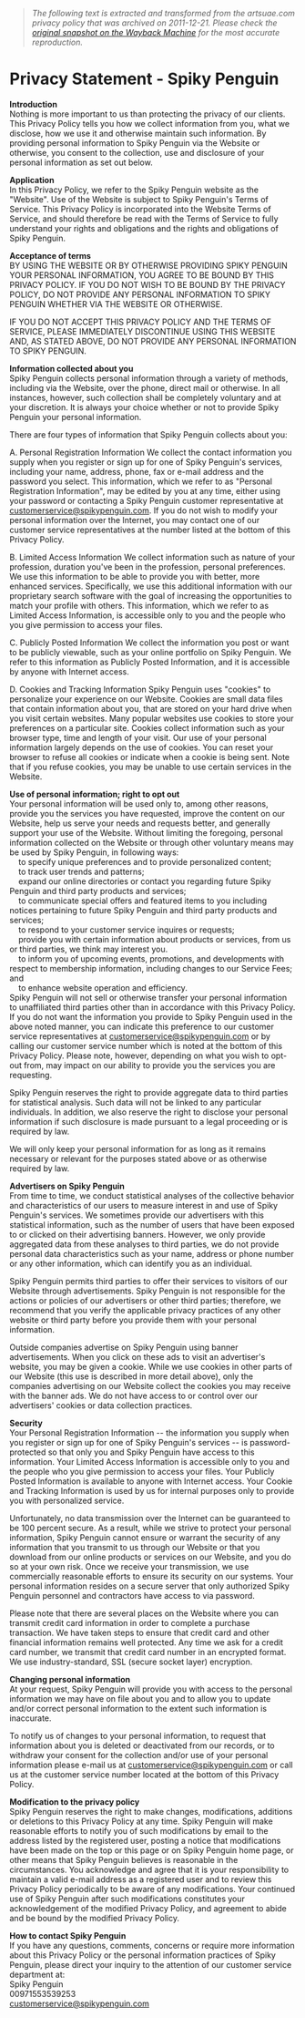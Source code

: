 > *The following text is extracted and transformed from the artsuae.com privacy policy that was archived on 2011-12-21. Please check the [original snapshot on the Wayback Machine](https://web.archive.org/web/20111221005612id_/http%3A//www.artsuae.com/privacy-statement.html) for the most accurate reproduction.*

# Privacy Statement - Spiky Penguin

**Introduction**  
Nothing is more important to us than protecting the privacy of our clients. This Privacy Policy tells you how we collect information from you, what we disclose, how we use it and otherwise maintain such information. By providing personal information to Spiky Penguin via the Website or otherwise, you consent to the collection, use and disclosure of your personal information as set out below.

**Application**  
In this Privacy Policy, we refer to the Spiky Penguin website as the "Website". Use of the Website is subject to Spiky Penguin's Terms of Service. This Privacy Policy is incorporated into the Website Terms of Service, and should therefore be read with the Terms of Service to fully understand your rights and obligations and the rights and obligations of Spiky Penguin.

**Acceptance of terms**  
BY USING THE WEBSITE OR BY OTHERWISE PROVIDING SPIKY PENGUIN YOUR PERSONAL INFORMATION, YOU AGREE TO BE BOUND BY THIS PRIVACY POLICY. IF YOU DO NOT WISH TO BE BOUND BY THE PRIVACY POLICY, DO NOT PROVIDE ANY PERSONAL INFORMATION TO SPIKY PENGUIN WHETHER VIA THE WEBSITE OR OTHERWISE. 

IF YOU DO NOT ACCEPT THIS PRIVACY POLICY AND THE TERMS OF SERVICE, PLEASE IMMEDIATELY DISCONTINUE USING THIS WEBSITE AND, AS STATED ABOVE, DO NOT PROVIDE ANY PERSONAL INFORMATION TO SPIKY PENGUIN. 

**Information collected about you**  
Spiky Penguin collects personal information through a variety of methods, including via the Website, over the phone, direct mail or otherwise. In all instances, however, such collection shall be completely voluntary and at your discretion. It is always your choice whether or not to provide Spiky Penguin your personal information. 

There are four types of information that Spiky Penguin collects about you: 

A. Personal Registration Information We collect the contact information you supply when you register or sign up for one of Spiky Penguin's services, including your name, address, phone, fax or e-mail address and the password you select. This information, which we refer to as "Personal Registration Information", may be edited by you at any time, either using your password or contacting a Spiky Penguin customer representative at [customerservice@spikypenguin.com](mailto:customerservice@spikypenguin.com). If you do not wish to modify your personal information over the Internet, you may contact one of our customer service representatives at the number listed at the bottom of this Privacy Policy. 

B. Limited Access Information We collect information such as nature of your profession, duration you've been in the profession, personal preferences. We use this information to be able to provide you with better, more enhanced services. Specifically, we use this additional information with our proprietary search software with the goal of increasing the opportunities to match your profile with others. This information, which we refer to as Limited Access Information, is accessible only to you and the people who you give permission to access your files. 

C. Publicly Posted Information We collect the information you post or want to be publicly viewable, such as your online portfolio on Spiky Penguin. We refer to this information as Publicly Posted Information, and it is accessible by anyone with Internet access. 

D. Cookies and Tracking Information Spiky Penguin uses "cookies" to personalize your experience on our Website. Cookies are small data files that contain information about you, that are stored on your hard drive when you visit certain websites. Many popular websites use cookies to store your preferences on a particular site. Cookies collect information such as your browser type, time and length of your visit. Our use of your personal information largely depends on the use of cookies. You can reset your browser to refuse all cookies or indicate when a cookie is being sent. Note that if you refuse cookies, you may be unable to use certain services in the Website.

**Use of personal information; right to opt out**  
Your personal information will be used only to, among other reasons, provide you the services you have requested, improve the content on our Website, help us serve your needs and requests better, and generally support your use of the Website. Without limiting the foregoing, personal information collected on the Website or through other voluntary means may be used by Spiky Penguin, in following ways:  
    to specify unique preferences and to provide personalized content;  
    to track user trends and patterns;  
    expand our online directories or contact you regarding future Spiky Penguin and third party products and services;  
    to communicate special offers and featured items to you including notices pertaining to future Spiky Penguin and third party products and services;  
    to respond to your customer service inquires or requests;  
    provide you with certain information about products or services, from us or third parties, we think may interest you.  
    to inform you of upcoming events, promotions, and developments with respect to membership information, including changes to our Service Fees; and  
    to enhance website operation and efficiency.  
Spiky Penguin will not sell or otherwise transfer your personal information to unaffiliated third parties other than in accordance with this Privacy Policy. If you do not want the information you provide to Spiky Penguin used in the above noted manner, you can indicate this preference to our customer service representatives at [customerservice@spikypenguin.com](mailto:customerservice@spikypenguin.com) or by calling our customer service number which is noted at the bottom of this Privacy Policy. Please note, however, depending on what you wish to opt-out from, may impact on our ability to provide you the services you are requesting. 

Spiky Penguin reserves the right to provide aggregate data to third parties for statistical analysis. Such data will not be linked to any particular individuals. In addition, we also reserve the right to disclose your personal information if such disclosure is made pursuant to a legal proceeding or is required by law. 

We will only keep your personal information for as long as it remains necessary or relevant for the purposes stated above or as otherwise required by law.

**Advertisers on Spiky Penguin**  
From time to time, we conduct statistical analyses of the collective behavior and characteristics of our users to measure interest in and use of Spiky Penguin's services. We sometimes provide our advertisers with this statistical information, such as the number of users that have been exposed to or clicked on their advertising banners. However, we only provide aggregated data from these analyses to third parties, we do not provide personal data characteristics such as your name, address or phone number or any other information, which can identify you as an individual. 

Spiky Penguin permits third parties to offer their services to visitors of our Website through advertisements. Spiky Penguin is not responsible for the actions or policies of our advertisers or other third parties; therefore, we recommend that you verify the applicable privacy practices of any other website or third party before you provide them with your personal information. 

Outside companies advertise on Spiky Penguin using banner advertisements. When you click on these ads to visit an advertiser's website, you may be given a cookie. While we use cookies in other parts of our Website (this use is described in more detail above), only the companies advertising on our Website collect the cookies you may receive with the banner ads. We do not have access to or control over our advertisers' cookies or data collection practices.

**Security**  
Your Personal Registration Information -- the information you supply when you register or sign up for one of Spiky Penguin's services -- is password-protected so that only you and Spiky Penguin have access to this information. Your Limited Access Information is accessible only to you and the people who you give permission to access your files. Your Publicly Posted Information is available to anyone with Internet access. Your Cookie and Tracking Information is used by us for internal purposes only to provide you with personalized service. 

Unfortunately, no data transmission over the Internet can be guaranteed to be 100 percent secure. As a result, while we strive to protect your personal information, Spiky Penguin cannot ensure or warrant the security of any information that you transmit to us through our Website or that you download from our online products or services on our Website, and you do so at your own risk. Once we receive your transmission, we use commercially reasonable efforts to ensure its security on our systems. Your personal information resides on a secure server that only authorized Spiky Penguin personnel and contractors have access to via password. 

Please note that there are several places on the Website where you can transmit credit card information in order to complete a purchase transaction. We have taken steps to ensure that credit card and other financial information remains well protected. Any time we ask for a credit card number, we transmit that credit card number in an encrypted format. We use industry-standard, SSL (secure socket layer) encryption.

**Changing personal information**  
At your request, Spiky Penguin will provide you with access to the personal information we may have on file about you and to allow you to update and/or correct personal information to the extent such information is inaccurate. 

To notify us of changes to your personal information, to request that information about you is deleted or deactivated from our records, or to withdraw your consent for the collection and/or use of your personal information please e-mail us at [customerservice@spikypenguin.com](mailto:customerservice@spikypenguin.com) or call us at the customer service number located at the bottom of this Privacy Policy.

**Modification to the privacy policy**  
Spiky Penguin reserves the right to make changes, modifications, additions or deletions to this Privacy Policy at any time. Spiky Penguin will make reasonable efforts to notify you of such modifications by email to the address listed by the registered user, posting a notice that modifications have been made on the top or this page or on Spiky Penguin home page, or other means that Spiky Penguin believes is reasonable in the circumstances. You acknowledge and agree that it is your responsibility to maintain a valid e-mail address as a registered user and to review this Privacy Policy periodically to be aware of any modifications. Your continued use of Spiky Penguin after such modifications constitutes your acknowledgement of the modified Privacy Policy, and agreement to abide and be bound by the modified Privacy Policy.

**How to contact Spiky Penguin**  
If you have any questions, comments, concerns or require more information about this Privacy Policy or the personal information practices of Spiky Penguin, please direct your inquiry to the attention of our customer service department at:   
Spiky Penguin  
00971553539253  
[ customerservice@spikypenguin.com](mailto:customerservice@spikypenguin.com)
